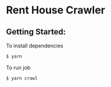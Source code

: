 # Rent House Crawler
## Getting Started:
To install dependencies
```bash
$ yarn
```
To run job
```bash
$ yarn crawl
```
